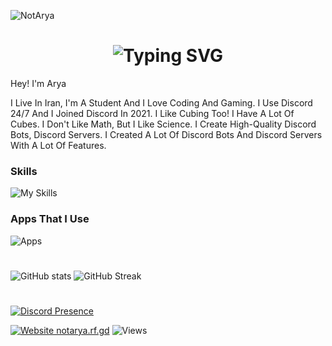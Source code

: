 ![NotArya](https://media.discordapp.net/attachments/1066393122088693770/1066614376318120006/banner.png?width=1025&height=297)

<h1 align="center"><img src="https://readme-typing-svg.demolab.com?font=Jetbrains+Mono&size=35&duration=3000&pause=1000&color=A4E3F8&center=true&vCenter=true&width=1000&height=40&lines=I'm+Arya;I+Create+Discord+Bots+And+Servers;I+Chill+And+Code;Welcome!" alt="Typing SVG" /></h1>

Hey! I'm Arya

I Live In Iran, I'm A Student And I Love Coding And Gaming. I Use Discord 24/7 And I Joined Discord In 2021. I Like Cubing Too! I Have A Lot Of Cubes. I Don't Like Math, But I Like Science. I Create High-Quality Discord Bots, Discord Servers. I Created A Lot Of Discord Bots And Discord Servers With A Lot Of Features.

### Skills
![My Skills](https://skillicons.dev/icons?i=js,html,css,nodejs)

### Apps That I Use
![Apps](https://skillicons.dev/icons?i=vscode,discord,instagram,github)
# 
![GitHub stats](https://github-readme-stats.vercel.app/api?username=NotAryaaa&show_icons=true&theme=tokyonight&hide_border=true")
![GitHub Streak](https://github-readme-stats.vercel.app/api?username=NotAryaaa&show_icons=true&theme=tokyonight&hide_border=true)

#
[![Discord Presence](https://lanyard.cnrad.dev/api/1021859420747071559)](https://discord.com/users/1021859420747071559)


[![Website notarya.rf.gd](https://img.shields.io/website-up-down-green-red/http/shields.io.svg)](https://notarya.rf.gd)
<img src="https://komarev.com/ghpvc/?username=NotAryaaa&color=brightgreen" alt="Views" />
